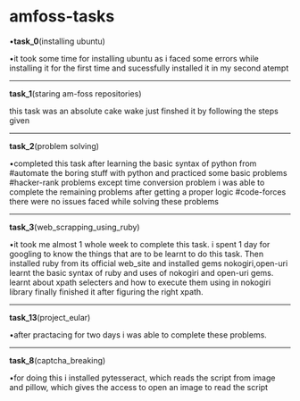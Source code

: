 # amfoss-tasks
•**task_0**(installing ubuntu)

•it took some time for installing ubuntu as i faced some errors while installing it for the first time and sucessfully installed it in my second atempt

---------------------------------------------------------------------------------------------------------------------------------
**task_1**(staring am-foss repositories)

this task was an absolute cake wake just finshed it by following the steps given  

---------------------------------------------------------------------------------------------------------------------------------
**task_2**(problem solving)

•completed this task after learning the basic syntax of python from  #automate the boring stuff with python and practiced some basic problems
#hacker-rank problems
except time conversion problem i was able to complete the remaining problems after getting a proper logic
#code-forces
there were no issues faced while solving these problems 

---------------------------------------------------------------------------------------------------------------------------------

**task_3**(web_scrapping_using_ruby)

•it took me almost 1 whole week to complete this task. i spent 1 day for googling to know the things that are to be learnt to do this task.
Then installed ruby  from its official web_site and installed gems nokogiri,open-uri learnt the basic syntax of ruby and  uses of nokogiri and open-uri gems. learnt about xpath selecters and how to execute them using in nokogiri library finally finished it after figuring the right xpath.

---------------------------------------------------------------------------------------------------------------------------------

**task_13**(project_eular)

•after practacing for two days i was able to complete these problems.

---------------------------------------------------------------------------------------------------------------------------------

**task_8**(captcha_breaking)

•for doing this i installed pytesseract, which reads the script from image and pillow, which gives the access to open an image to read the script

 
